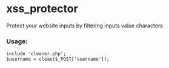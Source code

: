 # xss_protector
Protect your website inputs by filtering inputs value characters
<h3>Usage:</h3>

```
include 'cleaner.php';
$username = clean($_POST['username']);
```
